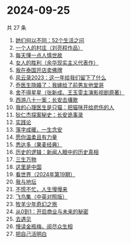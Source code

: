 # 2024-09-25

共 27 条

<!-- BEGIN WEREAD -->
<!-- 最后更新时间 2024-09-25 16:01:28 +0800 -->
1. [她们何以不同：52个生活之问](https://weread.qq.com/web/bookDetail/dbc32840813ab9389g01691d)
1. [一个人的村庄（刘亮程作品）](https://weread.qq.com/web/bookDetail/3d332b4053962d3d3f9f7ce)
1. [每天懂一点人情世故](https://weread.qq.com/web/bookDetail/89c325f0565ef389c40e87c)
1. [女人的胜利（余华现实主义代表作）](https://weread.qq.com/web/bookDetail/50132dc0813ab937dg0158cf)
1. [我在泰国开店卖佛牌](https://weread.qq.com/web/bookDetail/37432bf05e3e5a374695379)
1. [风云录2023：这一年给我们留下了什么](https://weread.qq.com/web/bookDetail/a8532910813ab937ag013a32)
1. [乔医生隐婚了：我嫁给了前男友他堂哥](https://weread.qq.com/web/bookDetail/c8032b40813ab7c1eg018e31)
1. [舍不得星星（张新成、王玉雯主演影视剧原著）](https://weread.qq.com/web/bookDetail/3fc327d0813ab9311g0186b7)
1. [西游八十一案：长安击壤歌](https://weread.qq.com/web/bookDetail/564329b0813ab930bg0181e6)
1. [我的心理医生是只猫：把猫咪开给悲伤的人](https://weread.qq.com/web/bookDetail/35f327c0813ab935fg010a2e)
1. [狄仁杰探案秘史：长安诡事录](https://weread.qq.com/web/bookDetail/b8932240813ab935fg014958)
1. [实践论](https://weread.qq.com/web/bookDetail/a6c32a90813ab6ffcg0137bd)
1. [落字成暖，一生念安](https://weread.qq.com/web/bookDetail/63d32980723ecec863d8a7d)
1. [愿你温柔且有力量](https://weread.qq.com/web/bookDetail/a4732dd0813ab83d5g0174e6)
1. [悉达多（果麦经典）](https://weread.qq.com/web/bookDetail/3a832f705d0d1f3a8ec72ff)
1. [历史的逻辑：新闻人眼中的历史真相](https://weread.qq.com/web/bookDetail/49732b00813ab9330g012a6d)
1. [三生万物](https://weread.qq.com/web/bookDetail/48432b50813ab9339g013f3f)
1. [这里是中国](https://weread.qq.com/web/bookDetail/084324d07193a89308476c4)
1. [看世界（2024年第19期）](https://weread.qq.com/web/bookDetail/51d32900813ab93acg010c24)
1. [我与地坛](https://weread.qq.com/web/bookDetail/43f327705a48fc43feb9160)
1. [不慌不忙，人生慢慢来](https://weread.qq.com/web/bookDetail/faa321b0725668d7faa4e21)
1. [飞鸟集（中英对照版）](https://weread.qq.com/web/bookDetail/d8832880813ab8b0eg012786)
1. [牧羊少年奇幻之旅](https://weread.qq.com/web/bookDetail/7c932dd05b71537c9f3404d)
1. [从0到1：开启商业与未来的秘密](https://weread.qq.com/web/bookDetail/3973284058a49f39706f0c0)
1. [去遇见](https://weread.qq.com/web/bookDetail/a3d32170813ab907fg0154f3)
1. [慢读金瓶梅，阅尽众生相](https://weread.qq.com/web/bookDetail/f5232170813ab92d3g01499d)
1. [把自己活明白](https://weread.qq.com/web/bookDetail/02032cd0813ab9352g015dd4)
<!-- END WEREAD -->